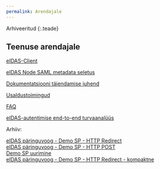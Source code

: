 ```yaml
---
permalink: Arendajale
---
```


Arhiveeritud
{:.teade}

## Teenuse arendajale


[eIDAS-Client](https://github.com/e-gov/eIDAS-Client)

[eIDAS Node SAML metadata seletus](MetadataSeletus)

[Dokumentatsiooni täiendamise juhend](Dokujuhend)

[Usaldustoimingud](Usaldustoimingud)

[FAQ](FAQ)

[eIDAS-autentimise end-to-end turvaanalüüs](Ahel)

Arhiiv:

[eIDAS päringuvoog - Demo SP - HTTP Redirect](Vookirjeldus-1)<br>
[eIDAS päringuvoog - Demo SP - HTTP POST](Vookirjeldus-2)<br>
[Demo SP uurimine](DemoSP-uurimine)<br>
[eIDAS päringuvoog - Demo SP - HTTP Redirect - kompaktne](Vookirjeldus-1a)

